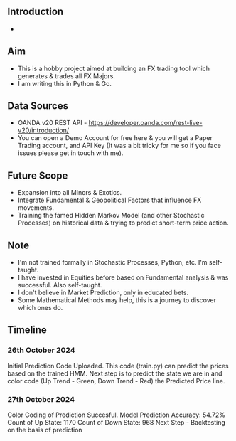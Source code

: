 ## Introduction
- 

## Aim
- This is a hobby project aimed at building an FX trading tool which generates & trades all FX Majors.
- I am writing this in Python & Go.

## Data Sources
- OANDA v20 REST API - https://developer.oanda.com/rest-live-v20/introduction/
- You can open a Demo Account for free here & you will get a Paper Trading account, and API Key (It was a bit tricky for me so if you face issues please get in touch with me).

## Future Scope
- Expansion into all Minors & Exotics.
- Integrate Fundamental & Geopolitical Factors that influence FX movements.
- Training the famed Hidden Markov Model (and other Stochastic Processes) on historical data & trying to predict short-term price action.

## Note 
- I'm not trained formally in Stochastic Processes, Python, etc. I'm self-taught. 
- I have invested in Equities before based on Fundamental analysis & was successful. Also self-taught.
- I don't believe in Market Prediction, only in educated bets. 
- Some Mathematical Methods may help, this is a journey to discover which ones do.


## Timeline
   ### 26th October 2024
   Initial Prediction Code Uploaded. This code (train.py) can predict the prices based on the trained HMM. Next step is to predict the state we are in and color code (Up Trend - Green, Down Trend - Red) the Predicted Price line.
   ### 27th October 2024
   Color Coding of Prediction Succesful.
   Model Prediction Accuracy: 54.72%
   Count of Up State: 1170
   Count of Down State: 968
   Next Step - Backtesting on the basis of prediction